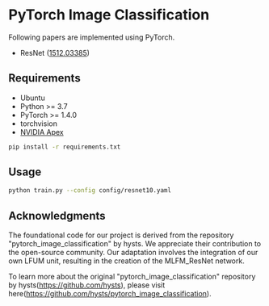 # PyTorch Image Classification




Following papers are implemented using PyTorch.

* ResNet ([1512.03385](https://arxiv.org/abs/1512.03385))

## Requirements

* Ubuntu 
* Python >= 3.7
* PyTorch >= 1.4.0
* torchvision
* [NVIDIA Apex](https://github.com/NVIDIA/apex)

```bash
pip install -r requirements.txt
```

## Usage

```bash
python train.py --config config/resnet10.yaml
```

## Acknowledgments
The foundational code for our project is derived from the repository "pytorch_image_classification" by hysts. We appreciate their contribution to the open-source community. Our adaptation involves the integration of our own LFUM unit, resulting in the creation of the MLFM_ResNet network.

To learn more about the original "pytorch_image_classification" repository by hysts(https://github.com/hysts), please visit here(https://github.com/hysts/pytorch_image_classification).